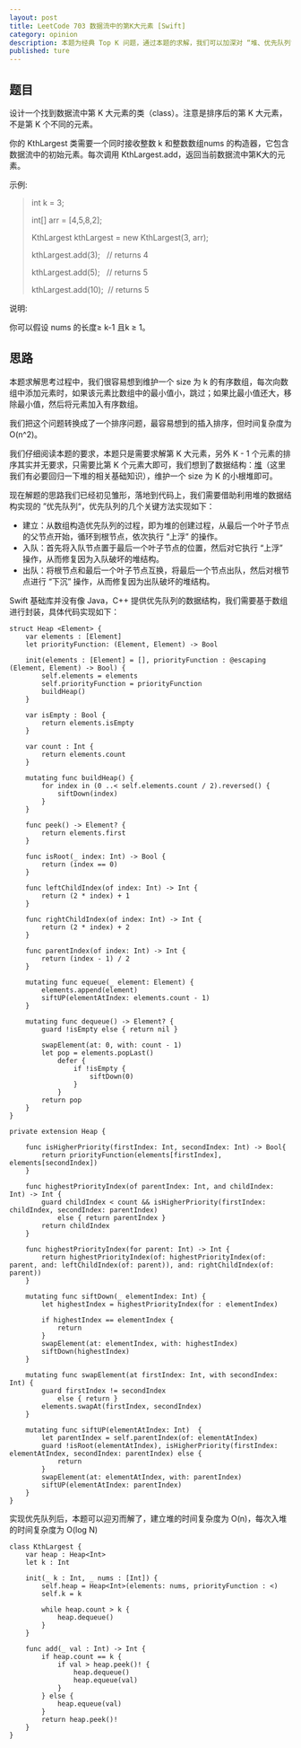 ```yaml
---
layout: post
title: LeetCode 703 数据流中的第K大元素 [Swift]
category: opinion
description: 本题为经典 Top K 问题，通过本题的求解，我们可以加深对 “堆、优先队列” 的理解。
published: ture
---
```


## 题目

设计一个找到数据流中第 K 大元素的类（class）。注意是排序后的第 K 大元素，不是第 K 个不同的元素。

你的 KthLargest 类需要一个同时接收整数 k 和整数数组nums 的构造器，它包含数据流中的初始元素。每次调用 KthLargest.add，返回当前数据流中第K大的元素。

示例:

> int k = 3;
> 
> int[] arr = [4,5,8,2];
> 
>KthLargest kthLargest = new KthLargest(3, arr);
>
>kthLargest.add(3);   // returns 4
>
>kthLargest.add(5);   // returns 5
>
>kthLargest.add(10);  // returns 5


说明:

你可以假设 nums 的长度≥ k-1 且k ≥ 1。

## 思路

本题求解思考过程中，我们很容易想到维护一个 size 为 k 的有序数组，每次向数组中添加元素时，如果该元素比数组中的最小值小，跳过；如果比最小值还大，移除最小值，然后将元素加入有序数组。

我们把这个问题转换成了一个排序问题，最容易想到的插入排序，但时间复杂度为 O(n^2)。

我们仔细阅读本题的要求，本题只是需要求解第 K 大元素，另外 K - 1 个元素的排序其实并无要求，只需要比第 K 个元素大即可，我们想到了数据结构：[堆](https://blog.csdn.net/u010452388/article/details/81283998)（这里我们有必要回归一下堆的相关基础知识），维护一个 size 为 K 的小根堆即可。

现在解题的思路我们已经初见雏形，落地到代码上，我们需要借助利用堆的数据结构实现的 ”优先队列“，优先队列的几个关键方法实现如下：

- 建立：从数组构造优先队列的过程，即为堆的创建过程，从最后一个叶子节点的父节点开始，循环到根节点，依次执行 “上浮” 的操作。
- 入队：首先将入队节点置于最后一个叶子节点的位置，然后对它执行 “上浮” 操作，从而修复因为入队破坏的堆结构。
- 出队：将根节点和最后一个叶子节点互换，将最后一个节点出队，然后对根节点进行 “下沉” 操作，从而修复因为出队破坏的堆结构。

Swift 基础库并没有像 Java，C++ 提供优先队列的数据结构，我们需要基于数组进行封装，具体代码实现如下：

```
struct Heap <Element> {
    var elements : [Element]
    let priorityFunction: (Element, Element) -> Bool
    
    init(elements : [Element] = [], priorityFunction : @escaping (Element, Element) -> Bool) {
        self.elements = elements
        self.priorityFunction = priorityFunction
        buildHeap()
    }
    
    var isEmpty : Bool {
        return elements.isEmpty
    }
    
    var count : Int {
        return elements.count
    }
    
    mutating func buildHeap() {
        for index in (0 ..< self.elements.count / 2).reversed() {
            siftDown(index)
        }
    }
    
    func peek() -> Element? {
        return elements.first
    }
    
    func isRoot(_ index: Int) -> Bool {
        return (index == 0)
    }
    
    func leftChildIndex(of index: Int) -> Int {
        return (2 * index) + 1
    }
    
    func rightChildIndex(of index: Int) -> Int {
        return (2 * index) + 2
    }
    
    func parentIndex(of index: Int) -> Int {
        return (index - 1) / 2
    }
    
    mutating func equeue(_ element: Element) {
        elements.append(element)
        siftUP(elementAtIndex: elements.count - 1)
    }
    
    mutating func dequeue() -> Element? {
        guard !isEmpty else { return nil }
        
        swapElement(at: 0, with: count - 1)
        let pop = elements.popLast()
            defer {
                if !isEmpty {
                    siftDown(0)
                }
            }
        return pop
    }
}

private extension Heap {
    
    func isHigherPriority(firstIndex: Int, secondIndex: Int) -> Bool{
        return priorityFunction(elements[firstIndex], elements[secondIndex])
    }
    
    func highestPriorityIndex(of parentIndex: Int, and childIndex: Int) -> Int {
        guard childIndex < count && isHigherPriority(firstIndex: childIndex, secondIndex: parentIndex)
            else { return parentIndex }
        return childIndex
    }
    
    func highestPriorityIndex(for parent: Int) -> Int {
        return highestPriorityIndex(of: highestPriorityIndex(of: parent, and: leftChildIndex(of: parent)), and: rightChildIndex(of: parent))
    }
    
    mutating func siftDown(_ elementIndex: Int) {
        let highestIndex = highestPriorityIndex(for : elementIndex)
        
        if highestIndex == elementIndex {
            return
        }
        swapElement(at: elementIndex, with: highestIndex)
        siftDown(highestIndex)
    }
    
    mutating func swapElement(at firstIndex: Int, with secondIndex: Int) {
        guard firstIndex != secondIndex
            else { return }
        elements.swapAt(firstIndex, secondIndex)
    }
    
    mutating func siftUP(elementAtIndex: Int)  {
        let parentIndex = self.parentIndex(of: elementAtIndex)
        guard !isRoot(elementAtIndex), isHigherPriority(firstIndex: elementAtIndex, secondIndex: parentIndex) else {
            return
        }
        swapElement(at: elementAtIndex, with: parentIndex)
        siftUP(elementAtIndex: parentIndex)
    }
}
```

实现优先队列后，本题可以迎刃而解了，建立堆的时间复杂度为 O(n)，每次入堆的时间复杂度为 O(log N)

```
class KthLargest {
    var heap : Heap<Int>
    let k : Int
    
    init(_ k : Int, _ nums : [Int]) {
        self.heap = Heap<Int>(elements: nums, priorityFunction : <)
        self.k = k
        
        while heap.count > k {
            heap.dequeue()
        }
    }
    
    func add(_ val : Int) -> Int {
        if heap.count == k {
            if val > heap.peek()! {
                heap.dequeue()
                heap.equeue(val)
            }
        } else {
            heap.equeue(val)
        }
        return heap.peek()!
    }
}
```
